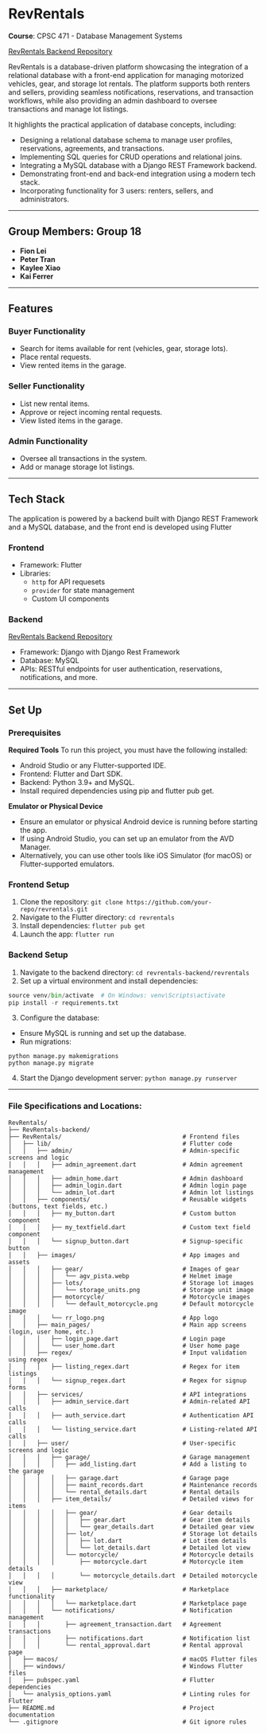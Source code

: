 # **RevRentals**

**Course**: CPSC 471 - Database Management Systems

[RevRentals Backend Repository](https://github.com/fion-lei/RevRentals-backend)

RevRentals is a database-driven platform showcasing the integration of a relational database with a front-end application for managing motorized vehicles, gear, and storage lot rentals. The platform supports both renters and sellers, providing seamless notifications, reservations, and transaction workflows, while also providing an admin dashboard to oversee transactions and manage lot listings.

It highlights the practical application of database concepts, including:
- Designing a relational database schema to manage user profiles, reservations, agreements, and transactions.
- Implementing SQL queries for CRUD operations and relational joins.
- Integrating a MySQL database with a Django REST Framework backend.
- Demonstrating front-end and back-end integration using a modern tech stack.
- Incorporating functionality for 3 users: renters, sellers, and administrators.
  
---
## **Group Members: Group 18**

- **Fion Lei**
- **Peter Tran**
- **Kaylee Xiao**
- **Kai Ferrer**

---

## **Features**
### **Buyer Functionality**
- Search for items available for rent (vehicles, gear, storage lots).
- Place rental requests.
- View rented items in the garage.
  
### **Seller Functionality**
- List new rental items.
- Approve or reject incoming rental requests.
- View listed items in the garage.

### **Admin Functionality**
- Oversee all transactions in the system.
- Add or manage storage lot listings.

---

## **Tech Stack**
The application is powered by a backend built with Django REST Framework and a MySQL database, and the front end is developed using Flutter
### Frontend

- Framework: Flutter
- Libraries:
  - `http` for API requesets
  - `provider` for state management
  - Custom UI components

### Backend
[RevRentals Backend Repository]([url](https://github.com/fion-lei/RevRentals-backend))
- Framework: Django with Django Rest Framework
- Database: MySQL
- APIs: RESTful endpoints for user authentication, reservations, notifications, and more.

---

## **Set Up**
### Prerequisites
**Required Tools**
To run this project, you must have the following installed:
- Android Studio or any Flutter-supported IDE.
- Frontend: Flutter and Dart SDK.
- Backend: Python 3.9+ and MySQL.
- Install required dependencies using pip and flutter pub get.

**Emulator or Physical Device**
- Ensure an emulator or physical Android device is running before starting the app.
- If using Android Studio, you can set up an emulator from the AVD Manager.
- Alternatively, you can use other tools like iOS Simulator (for macOS) or Flutter-supported emulators.

### Frontend Setup
1. Clone the repository: ```git clone https://github.com/your-repo/revrentals.git```
2. Navigate to the Flutter directory: ```cd revrentals```
3. Install dependencies: ```flutter pub get```
4. Launch the app: ```flutter run```

### Backend Setup
1. Navigate to the backend directory: ```cd revrentals-backend/revrentals```
2. Set up a virtual environment and install dependencies:
```python -m venv venv
source venv/bin/activate  # On Windows: venv\Scripts\activate
pip install -r requirements.txt
```
3. Configure the database:
- Ensure MySQL is running and set up the database.
- Run migrations:
```
python manage.py makemigrations
python manage.py migrate
```
4. Start the Django development server: ```python manage.py runserver```

---

### File Specifications and Locations: 
```
RevRentals/
├── RevRentals-backend/
├── RevRentals/                                  # Frontend files
│   ├── lib/                                     # Flutter code
│   │   ├── admin/                               # Admin-specific screens and logic
│   │   │   ├── admin_agreement.dart             # Admin agreement management
│   │   │   ├── admin_home.dart                  # Admin dashboard
│   │   │   ├── admin_login.dart                 # Admin login page
│   │   │   └── admin_lot.dart                   # Admin lot listings
│   │   ├── components/                          # Reusable widgets (buttons, text fields, etc.)
│   │   │   ├── my_button.dart                   # Custom button component
│   │   │   ├── my_textfield.dart                # Custom text field component
│   │   │   └── signup_button.dart               # Signup-specific button
│   │   ├── images/                              # App images and assets
│   │   │   ├── gear/                            # Images of gear
│   │   │   │   └── agv_pista.webp               # Helmet image
│   │   │   ├── lots/                            # Storage lot images
│   │   │   │   └── storage_units.png            # Storage unit image
│   │   │   ├── motorcycle/                      # Motorcycle images
│   │   │   │   └── default_motorcycle.png       # Default motorcycle image
│   │   │   └── rr_logo.png                      # App logo
│   │   ├── main_pages/                          # Main app screens (login, user home, etc.)
│   │   │   ├── login_page.dart                  # Login page
│   │   │   └── user_home.dart                   # User home page
│   │   ├── regex/                               # Input validation using regex
│   │   │   ├── listing_regex.dart               # Regex for item listings
│   │   │   └── signup_regex.dart                # Regex for signup forms
│   │   ├── services/                            # API integrations
│   │   │   ├── admin_service.dart               # Admin-related API calls
│   │   │   ├── auth_service.dart                # Authentication API calls
│   │   │   └── listing_service.dart             # Listing-related API calls
│   │   ├── user/                                # User-specific screens and logic
│   │   │   ├── garage/                          # Garage management
│   │   │   │   ├── add_listing.dart             # Add a listing to the garage
│   │   │   │   ├── garage.dart                  # Garage page
│   │   │   │   ├── maint_records.dart           # Maintenance records
│   │   │   │   └── rental_details.dart          # Rental details
│   │   │   ├── item_details/                    # Detailed views for items
│   │   │   │   ├── gear/                        # Gear details
│   │   │   │   │   ├── gear.dart                # Gear item details
│   │   │   │   │   └── gear_details.dart        # Detailed gear view
│   │   │   │   ├── lot/                         # Storage lot details
│   │   │   │   │   ├── lot.dart                 # Lot item details
│   │   │   │   │   └── lot_details.dart         # Detailed lot view
│   │   │   │   └── motorcycle/                  # Motorcycle details
│   │   │   │       ├── motorcycle.dart          # Motorcycle item details
│   │   │   │       └── motorcycle_details.dart  # Detailed motorcycle view
│   │   │   ├── marketplace/                     # Marketplace functionality
│   │   │   │   └── marketplace.dart             # Marketplace page
│   │   │   └── notifications/                   # Notification management
│   │   │       ├── agreement_transaction.dart   # Agreement transactions
│   │   │       ├── notifications.dart           # Notification list
│   │   │       └── rental_approval.dart         # Rental approval page
│   ├── macos/                                   # macOS Flutter files
│   ├── windows/                                 # Windows Flutter files
│   ├── pubspec.yaml                             # Flutter dependencies
│   └── analysis_options.yaml                    # Linting rules for Flutter
├── README.md                                    # Project documentation
└── .gitignore                                   # Git ignore rules
```
